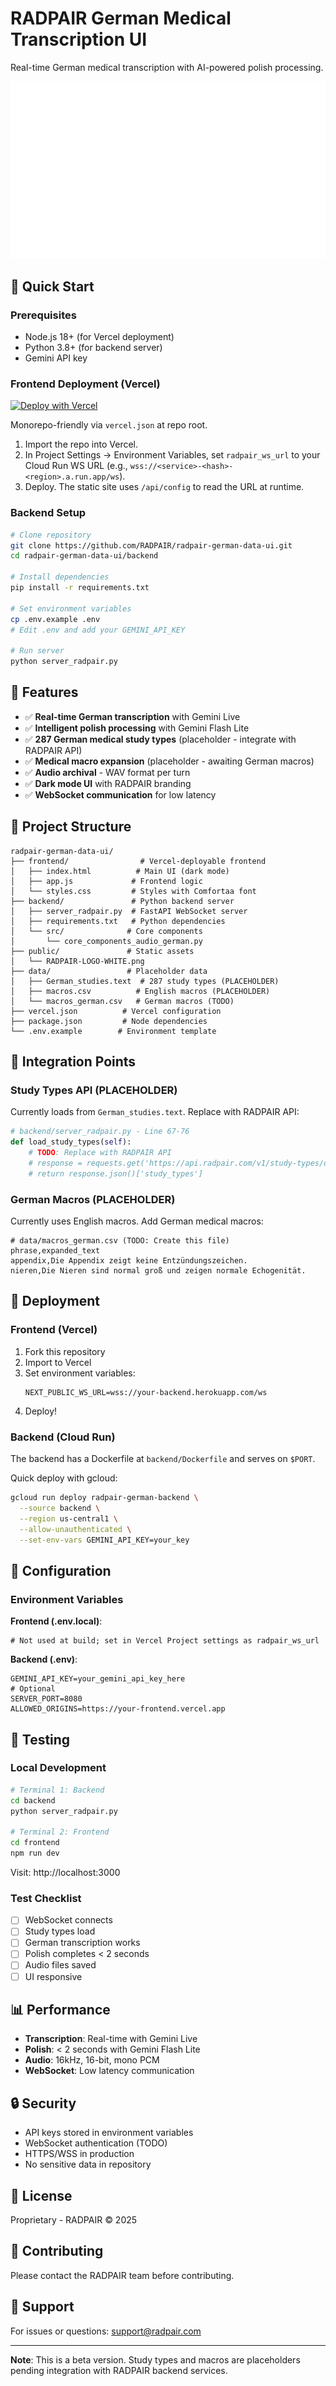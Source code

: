 # RADPAIR German Medical Transcription UI

Real-time German medical transcription with AI-powered polish processing.

![RADPAIR Logo](public/RADPAIR-LOGO-WHITE.png)

## 🚀 Quick Start

### Prerequisites
- Node.js 18+ (for Vercel deployment)
- Python 3.8+ (for backend server)
- Gemini API key

### Frontend Deployment (Vercel)

[![Deploy with Vercel](https://vercel.com/button)](https://vercel.com/new/clone?repository-url=https://github.com/RADPAIR/radpair-german-data-ui)

Monorepo-friendly via `vercel.json` at repo root.

1. Import the repo into Vercel.
2. In Project Settings → Environment Variables, set `radpair_ws_url` to your Cloud Run WS URL (e.g., `wss://<service>-<hash>-<region>.a.run.app/ws`).
3. Deploy. The static site uses `/api/config` to read the URL at runtime.

### Backend Setup

```bash
# Clone repository
git clone https://github.com/RADPAIR/radpair-german-data-ui.git
cd radpair-german-data-ui/backend

# Install dependencies
pip install -r requirements.txt

# Set environment variables
cp .env.example .env
# Edit .env and add your GEMINI_API_KEY

# Run server
python server_radpair.py
```

## 🎯 Features

- ✅ **Real-time German transcription** with Gemini Live
- ✅ **Intelligent polish processing** with Gemini Flash Lite
- ✅ **287 German medical study types** (placeholder - integrate with RADPAIR API)
- ✅ **Medical macro expansion** (placeholder - awaiting German macros)
- ✅ **Audio archival** - WAV format per turn
- ✅ **Dark mode UI** with RADPAIR branding
- ✅ **WebSocket communication** for low latency

## 📁 Project Structure

```
radpair-german-data-ui/
├── frontend/                # Vercel-deployable frontend
│   ├── index.html          # Main UI (dark mode)
│   ├── app.js             # Frontend logic
│   └── styles.css         # Styles with Comfortaa font
├── backend/               # Python backend server
│   ├── server_radpair.py  # FastAPI WebSocket server
│   ├── requirements.txt   # Python dependencies
│   └── src/              # Core components
│       └── core_components_audio_german.py
├── public/               # Static assets
│   └── RADPAIR-LOGO-WHITE.png
├── data/                 # Placeholder data
│   ├── German_studies.text  # 287 study types (PLACEHOLDER)
│   ├── macros.csv          # English macros (PLACEHOLDER)
│   └── macros_german.csv   # German macros (TODO)
├── vercel.json          # Vercel configuration
├── package.json         # Node dependencies
└── .env.example        # Environment template
```

## 🔌 Integration Points

### Study Types API (PLACEHOLDER)
Currently loads from `German_studies.text`. Replace with RADPAIR API:

```python
# backend/server_radpair.py - Line 67-76
def load_study_types(self):
    # TODO: Replace with RADPAIR API
    # response = requests.get('https://api.radpair.com/v1/study-types/de')
    # return response.json()['study_types']
```

### German Macros (PLACEHOLDER)
Currently uses English macros. Add German medical macros:

```csv
# data/macros_german.csv (TODO: Create this file)
phrase,expanded_text
appendix,Die Appendix zeigt keine Entzündungszeichen.
nieren,Die Nieren sind normal groß und zeigen normale Echogenität.
```

## 🚀 Deployment

### Frontend (Vercel)

1. Fork this repository
2. Import to Vercel
3. Set environment variables:
   ```
   NEXT_PUBLIC_WS_URL=wss://your-backend.herokuapp.com/ws
   ```
4. Deploy!

### Backend (Cloud Run)

The backend has a Dockerfile at `backend/Dockerfile` and serves on `$PORT`.

Quick deploy with gcloud:

```bash
gcloud run deploy radpair-german-backend \
  --source backend \
  --region us-central1 \
  --allow-unauthenticated \
  --set-env-vars GEMINI_API_KEY=your_key
```

## 🔧 Configuration

### Environment Variables

**Frontend (.env.local)**:
```env
# Not used at build; set in Vercel Project settings as radpair_ws_url
```

**Backend (.env)**:
```env
GEMINI_API_KEY=your_gemini_api_key_here
# Optional
SERVER_PORT=8080
ALLOWED_ORIGINS=https://your-frontend.vercel.app
```

## 🧪 Testing

### Local Development
```bash
# Terminal 1: Backend
cd backend
python server_radpair.py

# Terminal 2: Frontend
cd frontend
npm run dev
```

Visit: http://localhost:3000

### Test Checklist
- [ ] WebSocket connects
- [ ] Study types load
- [ ] German transcription works
- [ ] Polish completes < 2 seconds
- [ ] Audio files saved
- [ ] UI responsive

## 📊 Performance

- **Transcription**: Real-time with Gemini Live
- **Polish**: < 2 seconds with Gemini Flash Lite
- **Audio**: 16kHz, 16-bit, mono PCM
- **WebSocket**: Low latency communication

## 🔒 Security

- API keys stored in environment variables
- WebSocket authentication (TODO)
- HTTPS/WSS in production
- No sensitive data in repository

## 📝 License

Proprietary - RADPAIR © 2025

## 🤝 Contributing

Please contact the RADPAIR team before contributing.

## 📧 Support

For issues or questions: support@radpair.com

---

**Note**: This is a beta version. Study types and macros are placeholders pending integration with RADPAIR backend services.
